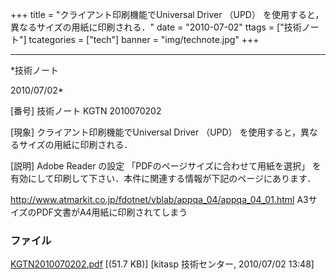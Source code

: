 ﻿+++
title = "クライアント印刷機能でUniversal Driver （UPD） を使用すると，異なるサイズの用紙に印刷される．"
date = "2010-07-02"
ttags = ["技術ノート"]
tcategories = ["tech"]
banner = "img/technote.jpg"
+++

-----------------------------------------------------------------------------------------------------------------------------

*技術ノート

2010/07/02*


[番号]
技術ノート KGTN 2010070202

[現象]
クライアント印刷機能でUniversal Driver （UPD）
を使用すると，異なるサイズの用紙に印刷される．

[説明]
Adobe Reader の設定 「PDFのページサイズに合わせて用紙を選択」
を有効にして印刷して下さい．本件に関連する情報が下記のページにあります．

<http://www.atmarkit.co.jp/fdotnet/vblab/appqa_04/appqa_04_01.html>
A3サイズのPDF文書がA4用紙に印刷されてしまう


### ファイル

 
 


[KGTN2010070202.pdf](http://techreport.kitasp.net/attachments/download/219/KGTN2010070202.pdf)
 [(51.7 KB)] [kitasp 技術センター, 2010/07/02
13:48]


 


 

